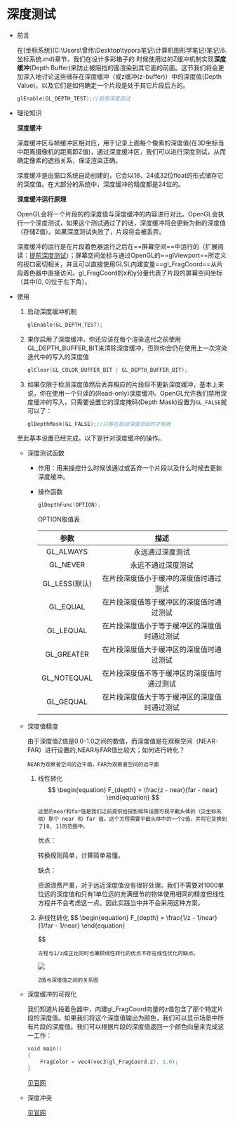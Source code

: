 # 深度测试

- 前言

  在[坐标系统](C:\Users\曾伟\Desktop\typora笔记\计算机图形学笔记\笔记\6. 坐标系统.md)章节，我们在设计多彩箱子的 时候使用过的Z缓冲机制实现**深度缓冲**(Depth Buffer)来防止被阻挡的面渲染到其它面的前面。这节我们将会更加深入地讨论这些储存在深度缓冲（或z缓冲(z-buffer)）中的深度值(Depth Value)，以及它们是如何确定一个片段是处于其它片段后方的。

  ```c++
  glEnable(GL_DEPTH_TEST);//启用深度测试
  ```

- 理论知识

  **深度缓冲**

  深度缓冲区与帧缓冲区相对应，用于记录上面每个像素的深度值(在3D坐标当中距离摄像机的距离即Z值)，通过深度缓冲区，我们可以进行深度测试，从而确定像素的遮挡关系，保证渲染正确。

  深度缓冲是由窗口系统自动创建的，它会以16、24或32位float的形式储存它的深度值。在大部分的系统中，深度缓冲的精度都是24位的。

  **深度缓冲运行原理**

  OpenGL会将一个片段的的深度值与深度缓冲的内容进行对比。OpenGL会执行一个深度测试，如果这个测试通过了的话，深度缓冲将会更新为新的深度值（存储Z值）。如果深度测试失败了，片段将会被丢弃。

  深度缓冲的运行是在片段着色器运行之后在==屏幕空间==中运行的（扩展阅读：[提前深度测试](https://learnopengl-cn.github.io/04%20Advanced%20OpenGL/01%20Depth%20testing/)）；屏幕空间坐标与通过OpenGL的==glViewport==所定义的视口密切相关，并且可以直接使用GLSL内建变量==gl_FragCoord==从片段着色器中直接访问。gl_FragCoord的x和y分量代表了片段的屏幕空间坐标（其中(0, 0)位于左下角）。

   

- 使用

  1. 启动深度缓冲机制

     ```c++
     glEnable(GL_DEPTH_TEST);
     ```

  2. 果你启用了深度缓冲，你还应该在每个渲染迭代之前使用GL_DEPTH_BUFFER_BIT来清除深度缓冲，否则你会仍在使用上一次渲染迭代中的写入的深度值

     ```c++
     glClear(GL_COLOR_BUFFER_BIT | GL_DEPTH_BUFFER_BIT);
     ```

  3. 如果仅限于检测深度值然后丢弃相应的片段但不更新深度缓冲，基本上来说，你在使用一个只读的(Read-only)深度缓冲。OpenGL允许我们禁用深度缓冲的写入，只需要设置它的深度掩码(Depth Mask)设置为`GL_FALSE`就可以了：

     ```c++
     glDepthMask(GL_FALSE);//只有在启动深度测试时才有效
     ```

  至此基本设置已经完成。以下是针对深度缓冲的操作。

  - 深度测试函数

    - 作用：用来操控什么时候该通过或丢弃一个片段以及什么时候去更新深度缓冲。

    - 操作函数

      ```c++
      glDepthFunc(OPTION);
      ```

      OPTION取值表

      |     参数      |                     描述                     |
      | :-----------: | :------------------------------------------: |
      |   GL_ALWAYS   |               永远通过深度测试               |
      |   GL_NEVER    |              永远不通过深度测试              |
      | GL_LESS(默认) |    在片段深度值小于缓冲的深度值时通过测试    |
      |   GL_EQUAL    |   在片段深度值等于缓冲区的深度值时通过测试   |
      |   GL_LEQUAL   | 在片段深度值小于等于缓冲区的深度值时通过测试 |
      |  GL_GREATER   |   在片段深度值大于缓冲区的深度值时通过测试   |
      |  GL_NOTEQUAL  |  在片段深度值不等于缓冲区的深度值时通过测试  |
      |   GL_GEQUAL   | 在片段深度值大于等于缓冲区的深度值时通过测试 |

  - 深度值精度

    由于深度值Z值是0.0-1.0之间的数值，而深度值是在观察空间（NEAR-FAR）进行设置的,NEAR与FAR值比较大；如何进行转化？

    ```
    NEAR为观察者空间的近平面，FAR为观察者空间的远平面
    ```

    1. 线性转化
       $$
       \begin{equation} F_{depth} = \frac{z - near}{far - near} \end{equation}
       $$
       
       ```
       这里的near和far值是我们之前提供给投影矩阵设置可视平截头体的（见坐标系统）那个 near 和 far 值。这个方程需要平截头体中的一个z值，并将它变换到了[0, 1]的范围中。
       ```
       
       优点：
       
       转换规则简单，计算简单易懂。
       
       缺点：
       
       资源浪费严重，对于远近深度值没有很好处理。我们不需要对1000单位远的深度值和只有1单位远的充满细节的物体使用相同的精度但线性方程并不会考虑这一点。因此实践当中并不会采用这种方案。
       
    2. 非线性转化
       $$
       \begin{equation} F_{depth} = \frac{1/z - 1/near}{1/far - 1/near} \end{equation}
       $$
    
       ```
       方程与1/z成正比同时也兼顾线性转化的优点不存在线性优化的缺点。
       ```
    
       ![](C:\Users\曾伟\Desktop\typora笔记\计算机图形学笔记\笔记\assets\深度测试.png)
    
       ```
       Z值与深度值之间的关系图
       ```
    
  - 深度缓冲的可视化

    我们知道片段着色器中，内建gl_FragCoord向量的z值包含了那个特定片段的深度值。如果我们将这个深度值输出为颜色，我们可以显示场景中所有片段的深度值。我们可以根据片段的深度值返回一个颜色向量来完成这一工作：

    ```c++
    void main()
    {
        FragColor = vec4(vec3(gl_FragCoord.z), 1.0);
    }
    ```

    [见官网](https://learnopengl-cn.github.io/04%20Advanced%20OpenGL/01%20Depth%20testing/)

  - 深度冲突

    [见官网](https://learnopengl-cn.github.io/04%20Advanced%20OpenGL/01%20Depth%20testing/)

    

  

  
